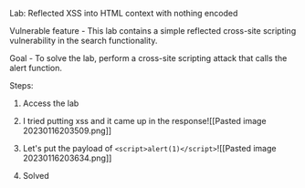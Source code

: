
Lab: Reflected XSS into HTML context with nothing encoded

Vulnerable feature -  This lab contains a simple reflected cross-site scripting vulnerability in the search functionality. 

Goal -  To solve the lab, perform a cross-site scripting attack that calls the alert function. 

Steps: 

1. Access the lab

2. I tried putting xss and it came up in the response![[Pasted image 20230116203509.png]]

3. Let's put the payload of `<script>alert(1)</script>`![[Pasted image 20230116203634.png]]

4. Solved